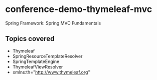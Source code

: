 # conference-demo-thymeleaf-mvc
Spring Framework: Spring MVC Fundamentals
## Topics covered
- Thymeleaf
- SpringResourceTemplateResolver
- SpringTemplateEngine
- ThymeleafViewResolver
- xmlns:th="http://www.thymeleaf.org"